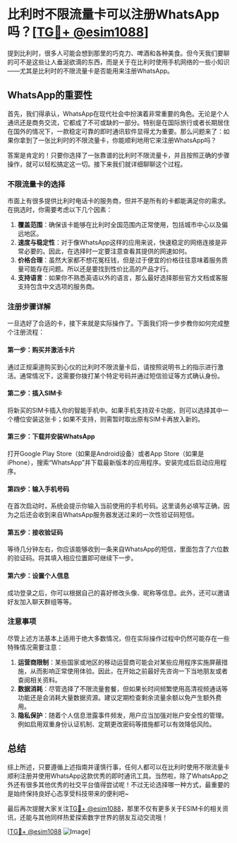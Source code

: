 # 比利时不限流量卡可以注册WhatsApp吗？[[TG💪+ @esim1088](https://t.me/s/esim1088)]

提到比利时，很多人可能会想到那里的巧克力、啤酒和各种美食。但今天我们要聊的可不是这些让人垂涎欲滴的东西，而是关于在比利时使用手机网络的一些小知识——尤其是比利时的不限流量卡是否能用来注册WhatsApp。

## WhatsApp的重要性

首先，我们得承认，WhatsApp在现代社会中扮演着非常重要的角色。无论是个人通讯还是商务交流，它都成了不可或缺的一部分。特别是在国际旅行或者长期居住在国外的情况下，一款稳定可靠的即时通讯软件显得尤为重要。那么问题来了：如果你拿到了一张比利时的不限流量卡，你能顺利地用它来注册WhatsApp吗？

答案是肯定的！只要你选择了一张靠谱的比利时不限流量卡，并且按照正确的步骤操作，就可以轻松搞定这一切。接下来我们就详细聊聊这个过程。

### 不限流量卡的选择

市面上有很多提供比利时电话卡的服务商，但并不是所有的卡都能满足你的需求。在挑选时，你需要考虑以下几个因素：

1. **覆盖范围**：确保该卡能够在比利时全国范围内正常使用，包括城市中心以及偏远地区。
2. **速度与稳定性**：对于像WhatsApp这样的应用来说，快速稳定的网络连接是非常必要的。因此，在选择时一定要注意查看其提供的网速如何。
3. **价格合理**：虽然大家都不想花冤枉钱，但是过于便宜的价格往往意味着服务质量可能存在问题。所以还是要找到性价比高的产品才行。
4. **支持语言**：如果你不熟悉英语以外的语言，那么最好选择那些官方文档或客服支持包含中文选项的服务商。

### 注册步骤详解

一旦选好了合适的卡，接下来就是实际操作了。下面我们将一步步教你如何完成整个注册流程：

#### 第一步：购买并激活卡片
通过正规渠道购买到心仪的比利时不限流量卡后，请按照说明书上的指示进行激活。通常情况下，这需要你拨打某个特定号码并通过短信验证等方式确认身份。

#### 第二步：插入SIM卡
将新买的SIM卡插入你的智能手机中。如果手机支持双卡功能，则可以选择其中一个槽位安装这张卡；如果不支持，则需暂时取出原有SIM卡再放入新的。

#### 第三步：下载并安装WhatsApp
打开Google Play Store（如果是Android设备）或者App Store（如果是iPhone），搜索“WhatsApp”并下载最新版本的应用程序。安装完成后启动应用程序。

#### 第四步：输入手机号码
在首次启动时，系统会提示你输入当前使用的手机号码。这里请务必填写正确，因为之后还会收到来自WhatsApp服务器发送过来的一次性验证码短信。

#### 第五步：接收验证码
等待几分钟左右，你应该能够收到一条来自WhatsApp的短信，里面包含了六位数的验证码。将其填入相应位置即可继续下一步。

#### 第六步：设置个人信息
成功登录之后，你可以根据自己的喜好修改头像、昵称等信息。此外，还可以邀请好友加入聊天群组等等。

### 注意事项

尽管上述方法基本上适用于绝大多数情况，但在实际操作过程中仍然可能存在一些特殊情况需要注意：

1. **运营商限制**：某些国家或地区的移动运营商可能会对某些应用程序实施屏蔽措施，从而影响正常使用体验。因此，在开始之前最好先咨询一下当地朋友或者查阅相关资料。
2. **数据消耗**：尽管选择了不限流量套餐，但如果长时间频繁使用高清视频通话等功能还是会消耗大量数据资源。建议定期检查剩余流量余额以免产生额外费用。
3. **隐私保护**：随着个人信息泄露事件频发，用户应当加强对账户安全性的管理。例如启用双重身份认证机制、定期更改密码等措施都可以有效降低风险。

## 总结

综上所述，只要遵循上述指南并谨慎行事，任何人都可以在比利时使用不限流量卡顺利注册并使用WhatsApp这款优秀的即时通讯工具。当然啦，除了WhatsApp之外还有很多其他优秀的社交平台值得尝试呢！不过无论选择哪一种方式，最重要的是始终保持良好心态享受科技带来的便利吧~

最后再次提醒大家关注[TG💪+ @esim1088](https://t.me/s/esim1088)，那里不仅有更多关于ESIM卡的相关资讯，还能与其他同样热爱探索数字世界的朋友互动交流哦！

[[TG💪+ @esim1088](https://t.me/s/esim1088) ![Image](https://i.postimg.cc/4NQfJmqS/Snipaste-2025-05-13-00-14-12.png)]